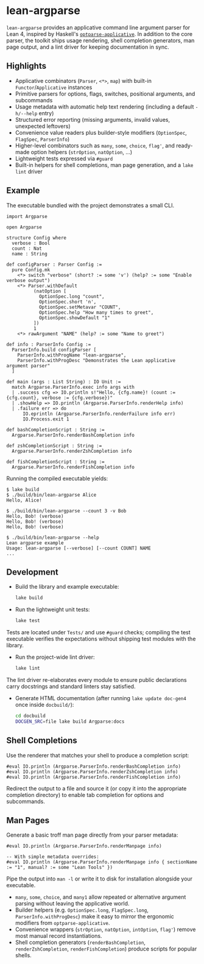 # lean-argparse

`lean-argparse` provides an applicative command line argument parser for Lean 4, inspired by Haskell's [`optparse-applicative`](https://hackage.haskell.org/package/optparse-applicative). In addition to the core parser, the toolkit ships usage rendering, shell completion generators, man page output, and a lint driver for keeping documentation in sync.

## Highlights

- Applicative combinators (`Parser`, `<*>`, `map`) with built-in `Functor`/`Applicative` instances
- Primitive parsers for options, flags, switches, positional arguments, and subcommands
- Usage metadata with automatic help text rendering (including a default `-h/--help` entry)
- Structured error reporting (missing arguments, invalid values, unexpected leftovers)
- Convenience value readers plus builder-style modifiers (`OptionSpec`, `FlagSpec`, `ParserInfo`)
- Higher-level combinators such as `many`, `some`, `choice`, `flag'`, and ready-made option helpers (`strOption`, `natOption`, …)
- Lightweight tests expressed via `#guard`
- Built-in helpers for shell completions, man page generation, and a `lake lint` driver

## Example

The executable bundled with the project demonstrates a small CLI.

```lean
import Argparse

open Argparse

structure Config where
  verbose : Bool
  count : Nat
  name : String

def configParser : Parser Config :=
  pure Config.mk
    <*> switch "verbose" (short? := some 'v') (help? := some "Enable verbose output")
    <*> Parser.withDefault
          (natOption [
            OptionSpec.long "count",
            OptionSpec.short 'n',
            OptionSpec.setMetavar "COUNT",
            OptionSpec.help "How many times to greet",
            OptionSpec.showDefault "1"
          ])
          1
    <*> rawArgument "NAME" (help? := some "Name to greet")

def info : ParserInfo Config :=
  ParserInfo.build configParser [
    ParserInfo.withProgName "lean-argparse",
    ParserInfo.withProgDesc "Demonstrates the Lean applicative argument parser"
  ]

def main (args : List String) : IO Unit :=
  match Argparse.ParserInfo.exec info args with
  | .success cfg => IO.println s!"Hello, {cfg.name}! (count := {cfg.count}, verbose := {cfg.verbose})"
  | .showHelp => IO.println (Argparse.ParserInfo.renderHelp info)
  | .failure err => do
      IO.eprintln (Argparse.ParserInfo.renderFailure info err)
      IO.Process.exit 1

def bashCompletionScript : String :=
  Argparse.ParserInfo.renderBashCompletion info

def zshCompletionScript : String :=
  Argparse.ParserInfo.renderZshCompletion info

def fishCompletionScript : String :=
  Argparse.ParserInfo.renderFishCompletion info
```

Running the compiled executable yields:

```
$ lake build
$ ./build/bin/lean-argparse Alice
Hello, Alice!

$ ./build/bin/lean-argparse --count 3 -v Bob
Hello, Bob! (verbose)
Hello, Bob! (verbose)
Hello, Bob! (verbose)

$ ./build/bin/lean-argparse --help
Lean argparse example
Usage: lean-argparse [--verbose] [--count COUNT] NAME
...
```

## Development

- Build the library and example executable:
  ```sh
  lake build
  ```

- Run the lightweight unit tests:
  ```sh
  lake test
  ```

Tests are located under `Tests/` and use `#guard` checks; compiling the test executable verifies the expectations without shipping test modules with the library.

- Run the project-wide lint driver:
  ```sh
  lake lint
  ```

The lint driver re-elaborates every module to ensure public declarations carry docstrings and standard linters stay satisfied.

- Generate HTML documentation (after running `lake update doc-gen4` once inside `docbuild/`):
  ```sh
  cd docbuild
  DOCGEN_SRC=file lake build Argparse:docs
  ```

## Shell Completions

Use the renderer that matches your shell to produce a completion script:

```lean
#eval IO.println (Argparse.ParserInfo.renderBashCompletion info)
#eval IO.println (Argparse.ParserInfo.renderZshCompletion info)
#eval IO.println (Argparse.ParserInfo.renderFishCompletion info)
```

Redirect the output to a file and source it (or copy it into the appropriate completion directory) to enable tab completion for options and subcommands.

## Man Pages

Generate a basic troff man page directly from your parser metadata:

```lean
#eval IO.println (Argparse.ParserInfo.renderManpage info)

-- With simple metadata overrides:
#eval IO.println (Argparse.ParserInfo.renderManpage info { sectionName := "1", manual? := some "Lean Tools" })
```

Pipe the output into `man -l` or write it to disk for installation alongside your executable.

- `many`, `some`, `choice`, and `many1` allow repeated or alternative argument parsing without leaving the applicative world.
- Builder helpers (e.g. `OptionSpec.long`, `FlagSpec.long`, `ParserInfo.withProgDesc`) make it easy to mirror the ergonomic modifiers from `optparse-applicative`.
- Convenience wrappers (`strOption`, `natOption`, `intOption`, `flag'`) remove most manual record instantiations.
- Shell completion generators (`renderBashCompletion`, `renderZshCompletion`, `renderFishCompletion`) produce scripts for popular shells.
